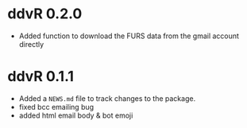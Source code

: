 # ddvR 0.2.0

* Added function to download the FURS data from the gmail account directly

# ddvR 0.1.1

* Added a `NEWS.md` file to track changes to the package.
* fixed bcc emailing bug 
* added html email body & bot emoji
